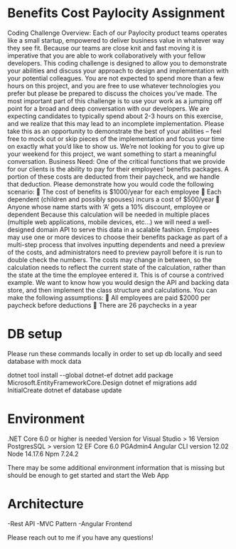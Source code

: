 # Benefits Cost Paylocity Assignment
 
Coding Challenge Overview:
Each of our Paylocity product teams operates like a small startup, empowered to deliver business value
in whatever way they see fit. Because our teams are close knit and fast moving it is imperative that you
are able to work collaboratively with your fellow developers.
This coding challenge is designed to allow you to demonstrate your abilities and discuss your approach
to design and implementation with your potential colleagues. You are not expected to spend more than
a few hours on this project, and you are free to use whatever technologies you prefer but please be
prepared to discuss the choices you’ve made. The most important part of this challenge is to use your
work as a jumping off point for a broad and deep conversation with our developers.
We are expecting candidates to typically spend about 2-3 hours on this exercise, and we realize that this
may lead to an incomplete implementation. Please take this as an opportunity to demonstrate the best
of your abilities – feel free to mock out or skip pieces of the implementation and focus your time on
exactly what you’d like to show us. We’re not looking for you to give up your weekend for this project,
we want something to start a meaningful conversation.
Business Need:
One of the critical functions that we provide for our clients is the ability to pay for their employees’
benefits packages. A portion of these costs are deducted from their paycheck, and we handle that
deduction. Please demonstrate how you would code the following scenario:
 The cost of benefits is $1000/year for each employee
 Each dependent (children and possibly spouses) incurs a cost of $500/year
 Anyone whose name starts with ‘A’ gets a 10% discount, employee or dependent
Because this calculation will be needed in multiple places (multiple web applications, mobile devices,
etc…) we will need a well-designed domain API to serve this data in a scalable fashion. Employees may
use one or more devices to choose their benefits package as part of a multi-step process that involves
inputting dependents and need a preview of the costs, and administrators need to preview payroll
before it is run to double check the numbers. The costs may change in between, so the calculation
needs to reflect the current state of the calculation, rather than the state at the time the employee
entered it.
This is of course a contrived example. We want to know how you would design the API and backing data
store, and then implement the class structure and calculations.
You can make the following assumptions:
 All employees are paid $2000 per paycheck before deductions
 There are 26 paychecks in a year


# DB setup
Please run these commands locally in order to set up db locally and seed database with mock data

dotnet tool install --global dotnet-ef
dotnet add package Microsoft.EntityFrameworkCore.Design
dotnet ef migrations add InitialCreate
dotnet ef database update

# Environment
.NET Core 6.0 or higher is needed
Version for Visual Studio > 16
Version PostgresSQL > version 12
EF Core 6.0
PGAdmin4
Angular CLI version 12.02
Node 14.17.6
Npm 7.24.2

There may be some additional environment information that is missing but should be enough to get started and start the Web App


# Architecture
-Rest API
-MVC Pattern
-Angular Frontend

Please reach out to me if you have any questions!
